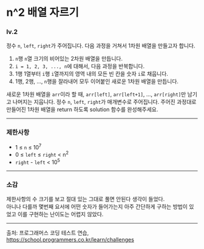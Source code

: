 # n^2 배열 자르기
### lv.2
정수 `n`, `left`, `right`가 주어집니다. 다음 과정을 거쳐서 1차원 배열을 만들고자 합니다.

  1. `n`행 `n`열 크기의 비어있는 2차원 배열을 만듭니다.
  2. `i = 1, 2, 3, ..., n`에 대해서, 다음 과정을 반복합니다.
  3. 1행 1열부터 `i`행 `i`열까지의 영역 내의 모든 빈 칸을 숫자 `i`로 채웁니다.
  4. 1행, 2행, ..., `n`행을 잘라내어 모두 이어붙인 새로운 1차원 배열을 만듭니다.   


새로운 1차원 배열을 `arr`이라 할 때, `arr[left]`, `arr[left+1]`, ..., `arr[right]`만 남기고 나머지는 지웁니다.
정수 `n`, `left`, `right`가 매개변수로 주어집니다. 주어진 과정대로 만들어진 1차원 배열을 return 하도록 solution 함수를 완성해주세요.
- - -
### 제한사항
* 1 ≤ `n` ≤ 10<sup>7</sup>   
* 0 ≤ `left` ≤ `right` < n<sup>2</sup>   
* `right` - `left` < 10<sup>5</sup>
- - - 
### 소감
제한사항의 수 크기를 보고 절대 있는 그대로 풀면 안된다 생각이 들었다.   
아니나 다를까 몇번째 요서에 어떤 숫자가 들어가는지 아주 간단하게 구하는 방법이 있었고 이를 구현하는 난이도는 어렵지 않았다.
- - -
출처: 프로그래머스 코딩 테스트 연습, https://school.programmers.co.kr/learn/challenges
